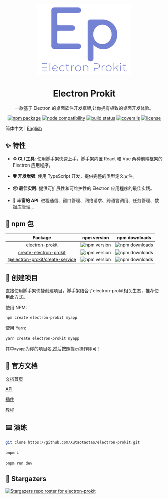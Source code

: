 <div align="center">
  <p align="center">
    <img style="width:300px" src="https://github.com/Xutaotaotao/electron-prokit/blob/main/docs/public/logo.svg" alt="logo">
  </p>
  <h1>Electron Prokit</h1>
  <p>一款基于 Electron 的桌面软件开发框架,让你拥有极致的桌面开发体验。</p>

  <p align="center">
    <a href="https://npmjs.com/package/electron-prokit"><img src="https://img.shields.io/npm/v/electron-prokit.svg" alt="npm package"></a>
    <a href="https://nodejs.org/en/about/releases/"><img src="https://img.shields.io/node/v/electron-prokit.svg" alt="node compatibility"></a>
    <a href="https://github.com/Xutaotaotao/electron-prokit/actions/workflows/release.yml"><img src="https://github.com/Xutaotaotao/electron-prokit/actions/workflows/release.yml/badge.svg" alt="build status"></a>
    <a href="https://coveralls.io/github/Xutaotaotao/electron-prokit?branch=main"><img src="https://coveralls.io/repos/github/Xutaotaotao/electron-prokit/badge.svg?branch=main" alt="coveralls"></a>
    <a href="https://github.com/Xutaotaotao/electron-prokit/blob/main/LICENSE"><img src="https://img.shields.io/github/license/Xutaotaotao/electron-prokit?color=%232dce89&logo=github&style=flat-square" alt="license"></a>
    
  </p>
</div>



简体中文 | [English](./README.md)


## ✨ 特性

- **⚙️ CLI 工具**: 使用脚手架快速上手，脚手架内置 React 和 Vue 两种前端框架的 Electron 应用程序。

- **🛡 开发增强**: 使用 TypeScript 开发，提供完整的类型定义文件。

- **📦 最佳实践**: 提供可扩展性和可维护性的 Electron 应用程序的最佳实践。

- **🎨 丰富的 API**: 进程通信、窗口管理、网络请求、跨语言调用、任务管理、数据库管理...

## 👜 npm 包

|Package|npm version|npm downloads|
| :-: | :-: | :-: |
| [electron-prokit](packages/electron-prokit) | ![npm version](https://img.shields.io/npm/v/electron-prokit) | ![npm downloads](https://img.shields.io/npm/dm/electron-prokit) |
| [create-electron-prokit](packages/create-electron-prokit) | ![npm version](https://img.shields.io/npm/v/create-electron-prokit) | ![npm downloads](https://img.shields.io/npm/dm/create-electron-prokit) |
| [@electron-prokit/create-service](packages/create-service)| ![npm version](https://img.shields.io/npm/v/@electron-prokit/create-service) | ![npm downloads](https://img.shields.io/npm/dm/@electron-prokit/create-service) |

## 🔧 创建项目

直接使用脚手架快捷创建项目，脚手架结合了electron-prokit相关生态，推荐使用此方式。

使用 NPM:

```bash
npm create electron-prokit myapp
```

使用 Yarn:

```bash
yarn create electron-prokit myapp
```

其中`myapp`为你的项目名,然后按照提示操作即可！

## 📖 官方文档

<a href="https://xutaotaotao.github.io/electron-prokit/zh" target="_blank">文档首页</a>

<a href="https://xutaotaotao.github.io/electron-prokit/zh/api" target="_blank">API</a>

<a href="https://xutaotaotao.github.io/electron-prokit/zh/plugin" target="_blank">插件</a>

<a href="https://xutaotaotao.github.io/electron-prokit/zh/tutorials" target="_blank">教程</a>



## ⌨️ 演练

```bash
git clone https://github.com/Xutaotaotao/electron-prokit.git

pnpm i

pnpm run dev

```

## 👥 Stargazers

[![Stargazers repo roster for electron-prokit](https://reporoster.com/stars/Xutaotaotao/electron-prokit)](https://github.com/Xutaotaotao/electron-prokit/stargazers)
